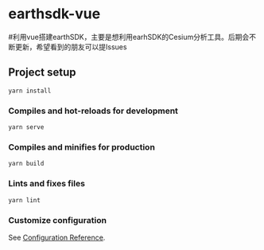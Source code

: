 # earthsdk-vue 
#利用vue搭建earthSDK，主要是想利用earhSDK的Cesium分析工具。后期会不断更新，希望看到的朋友可以提Issues


## Project setup
```
yarn install
```

### Compiles and hot-reloads for development
```
yarn serve
```

### Compiles and minifies for production
```
yarn build
```

### Lints and fixes files
```
yarn lint
```

### Customize configuration
See [Configuration Reference](https://cli.vuejs.org/config/).

